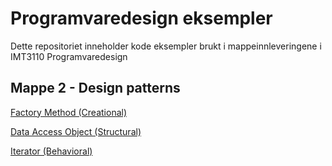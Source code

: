 # Programvaredesign eksempler
Dette repositoriet inneholder kode eksempler brukt i mappeinnleveringene i IMT3110 Programvaredesign


## Mappe 2 - Design patterns
[Factory Method (Creational)](/factory-method)

[Data Access Object (Structural)](/dao)

[Iterator (Behavioral)](/iterator)
